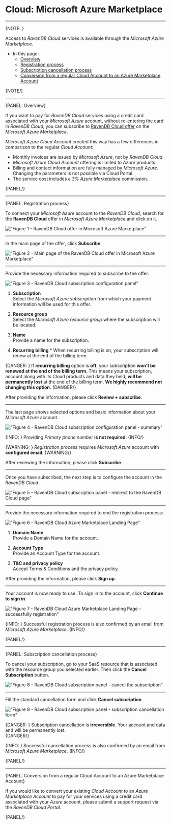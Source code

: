 ﻿# Cloud: Microsoft Azure Marketplace
---

{NOTE: }

Access to *RavenDB Cloud* services is available through the *Microsoft Azure Marketplace*.

* In this page:
    * [Overview](../cloud/cloud-microsoft-azure-marketplace#overview)
    * [Registration process](../cloud/cloud-microsoft-azure-marketplace#registration-process)
    * [Subscription cancellation process](../cloud/cloud-microsoft-azure-marketplace#subscription-cancellation-process)
    * [Conversion from a regular Cloud Account to an Azure Marketplace Account](../cloud/cloud-microsoft-azure-marketplace#conversion-from-a-regular-cloud-account-to-an-azure-marketplace-account)

{NOTE/}

---

{PANEL: Overview}

If you want to pay for *RavenDB Cloud* services using a credit card associated with your *Microsoft Azure* account, without re-entering the card in *RavenDB Cloud*, you can subscribe to [RavenDB Cloud offer](https://azuremarketplace.microsoft.com/en-us/marketplace/apps/hibernatingrhinos.ravendb-cloud-payg?tab=Overview) on the *Microsoft Azure Marketplace*.

*Microsoft Azure Cloud Account* created this way has a few differences in comparison to the regular *Cloud Account*:

- Monthly invoices are issued by *Microsoft Azure*, not by *RavenDB Cloud*.
- *Microsoft Azure Cloud Account* offering is limited to *Azure* products.
- Billing and contact information are fully managed by *Microsoft Azure*. Changing the parameters is not possible via Cloud Portal.
- The service cost includes a *3% Azure Marketplace* commission.

{PANEL/}

---

{PANEL: Registration process}

To connect your *Microsoft Azure* account to the *RavenDB Cloud*, search for the **RavenDB Cloud** offer in *Microsoft Azure Marketplace* and click on it.

!["Figure 1 - RavenDB Cloud offer in Microsoft Azure Marketplace"](images\microsoft-azure-marketplace-cloud-ravendb-offer.png "Figure 1 - RavenDB Cloud offer in Microsoft Azure Marketplace")

---

In the main page of the offer, click **Subscribe**.

!["Figure 2 - Main page of the RavenDB Cloud offer in Microsoft Azure Marketplace"](images\microsoft-azure-marketplace-cloud-ravendb-offer-overview.png "Figure 2 - Main page of the RavenDB Cloud offer in Microsoft Azure Marketplace")

---

Provide the necessary information required to subscribe to the offer:

!["Figure 3 - RavenDB Cloud subscription configuration panel"](images\microsoft-azure-marketplace-cloud-ravendb-offer-configration.png "Figure 3 - RavenDB Cloud subscription configuration panel")

1.  **Subscription**  
    Select the *Microsoft Azure subscription* from which your payment information will be used for this offer.

2.  **Resource group**  
    Select the *Microsoft Azure resource group* where the subscription will be located.

3.  **Name**  
    Provide a name for the subscription. 

4.  **Recurring billing**  *
    When recurring billing is on, your subscription will renew at the end of the billing term.

{DANGER: }
If **recurring billing** option is **off**, your subscription **won't be renewed at the end of the billing term**.
This means your subscription, account along with its Cloud products and data they held, **will be permanently lost** at the end of the billing term.
**We highly recommend not changing this option**.
{DANGER/}

After providing the information, please click **Review + subscribe**.

---

The last page shows selected options and basic information about your *Microsoft Azure* account.

!["Figure 4 - RavenDB Cloud subscription configuration panel - summary"](images\microsoft-azure-marketplace-cloud-ravendb-offer-summary.png "Figure 4 - RavenDB Cloud subscription configuration panel - summary")

{INFO: }
Providing *Primary phone number* **is not required**.
{INFO/}

{WARNING: }
*Registration process* requires *Microsoft Azure* account with **configured email**.
{WARNING/}

After reviewing the information, please click **Subscribe**.

---

Once you have subscribed, the next step is to configure the account in the *RavenDB Cloud*.

!["Figure 5 - RavenDB Cloud subscription panel - redirect to the RavenDB Cloud page"](images\microsoft-azure-marketplace-cloud-ravendb-offer-almost-done-configuration.png "Figure 5 - RavenDB Cloud subscription panel - redirect to the RavenDB Cloud page")

---

Provide the necessary information required to end the registration process:

!["Figure 6 - RavenDB Cloud Azure Marketplace Landing Page"](images\cloud-ravendb-azure-marketplace-landing-page.png "Figure 6 - RavenDB Cloud Azure Marketplace Landing Page")

1.  **Domain Name**  
    Provide a Domain Name for the account.

2.  **Account Type**  
    Provide an Account Type for the account.

3.  **T&C and privacy policy**  
    Accept Terms & Conditions and the privacy policy.

After providing the information, please click **Sign up**.

---

Your account is now ready to use. To sign in to the account, click **Continue to sign in**.

!["Figure 7 - RavenDB Cloud Azure Marketplace Landing Page - successfully registration"](images\cloud-ravendb-azure-marketplace-landing-page-thank-you.png "Figure 7 - RavenDB Cloud Azure Marketplace Landing Page - successfully registration")

{INFO: }
Successful registration process is also confirmed by an email from *Microsoft Azure Marketplace*.
{INFO/}

{PANEL/}

---

{PANEL: Subscription cancellation process}

To cancel your subscription, go to your SaaS resource that is associated with the resource group you selected earlier. 
Then click the **Cancel Subscription** button.

!["Figure 8 - RavenDB Cloud subscription panel - cancel the subscription"](images\microsoft-azure-marketplace-cloud-ravendb-subscription-cancel-subscription.png "Figure 8 - RavenDB Cloud subscription panel - cancel the subscription")

---

Fill the standard cancellation form and click **Cancel subscription**.

!["Figure 9 - RavenDB Cloud subscription panel - subscription cancellation form"](images\microsoft-azure-marketplace-cloud-ravendb-subscription-cancel-subscription-reason-form.png "Figure 9 - RavenDB Cloud subscription panel - subscription cancellation form")

{DANGER: }
Subscription cancellation is **irreversible**. Your account and data and will be permanently lost.  
{DANGER/}

{INFO: }
Successful cancellation process is also confirmed by an email from *Microsoft Azure Marketplace*.
{INFO/}

{PANEL/}

---

{PANEL: Conversion from a regular Cloud Account to an Azure Marketplace Account}

If you would like to convert your existing *Cloud Account* to an *Azure Marketplace Account* to pay for your services using a credit card associated with your *Azure* account, please submit a support request via the *RavenDB Cloud Portal*.

{PANEL/}
